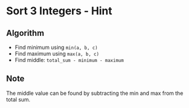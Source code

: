 # Sort 3 Integers - Hint

## Algorithm

- Find minimum using `min(a, b, c)`
- Find maximum using `max(a, b, c)`
- Find middle: `total_sum - minimum - maximum`

## Note

The middle value can be found by subtracting the min and max from the total sum.
